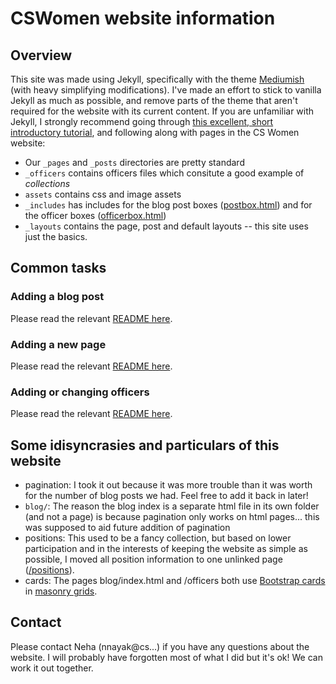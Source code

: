 # CSWomen website information

## Overview

This site was made using Jekyll, specifically with the theme [Mediumish](https://github.com/wowthemesnet/mediumish-theme-jekyll) (with heavy simplifying modifications).
I've made an effort to stick to vanilla Jekyll as much as possible, and remove parts of the theme that aren't required for the website with its current content.
If you are unfamiliar with Jekyll, I strongly recommend going through [this excellent, short introductory tutorial](), and following along with pages in the CS Women website:
* Our `_pages` and `_posts` directories are pretty standard
* `_officers` contains officers files which consitute a good example of *collections*
* `assets` contains css and image assets
* `_includes` has includes for the blog post boxes ([postbox.html]()) and for the officer boxes ([officerbox.html]())
* `_layouts` contains the page, post and default layouts -- this site uses just the basics.

## Common tasks
  
### Adding a blog post
Please read the relevant [README here]().

### Adding a new page
Please read the relevant [README here]().

### Adding or changing officers
Please read the relevant [README here]().

## Some idisyncrasies and particulars of this website
* pagination: I took it out because it was more trouble than it was worth for the number of blog posts we had. Feel free to add it back in later!
* `blog/`: The reason the blog index is a separate html file in its own folder (and not a page) is because pagination only works on html pages... this was supposed to aid future addition of pagination
* positions: This used to be a fancy collection, but based on lower participation and in the interests of keeping the website as simple as possible, I moved all position information to one unlinked page ([/positions]()).
* cards: The pages blog/index.html and /officers both use [Bootstrap cards]() in [masonry grids]().


## Contact
 Please contact Neha (nnayak@cs...) if you have any questions about the website. I will probably have forgotten most of what I did but it's ok! We can work it out together.

